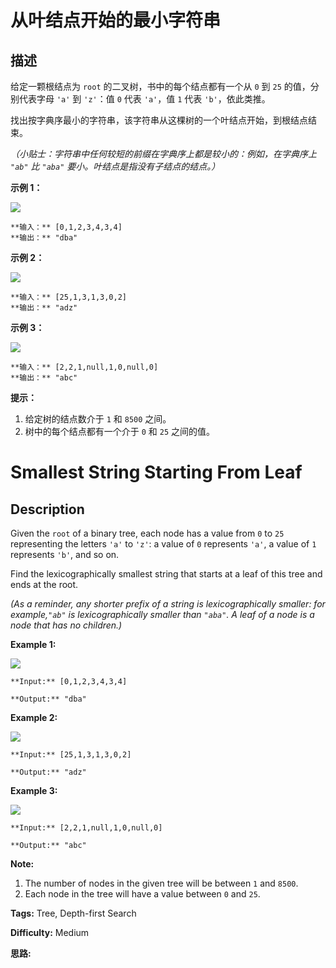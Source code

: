 # 从叶结点开始的最小字符串

## 描述

给定一颗根结点为 `root` 的二叉树，书中的每个结点都有一个从 `0` 到 `25` 的值，分别代表字母 `'a'` 到 `'z'`：值 `0` 代表 `'a'`，值 `1` 代表 `'b'`，依此类推。

找出按字典序最小的字符串，该字符串从这棵树的一个叶结点开始，到根结点结束。

_（小贴士：字符串中任何较短的前缀在字典序上都是较小的：例如，在字典序上  `"ab"` 比 `"aba"` 要小。叶结点是指没有子结点的结点。）_



**示例 1：**

**![](https://assets.leetcode-cn.com/aliyun-lc-upload/uploads/2019/02/02/tree1.png)**

    
    
    **输入：** [0,1,2,3,4,3,4]
    **输出：** "dba"
    

**示例 2：**

**![](https://assets.leetcode-cn.com/aliyun-lc-upload/uploads/2019/02/02/tree2.png)**

    
    
    **输入：** [25,1,3,1,3,0,2]
    **输出：** "adz"
    

**示例 3：**

**![](https://assets.leetcode-cn.com/aliyun-lc-upload/uploads/2019/02/02/tree3.png)**

    
    
    **输入：** [2,2,1,null,1,0,null,0]
    **输出：** "abc"
    



**提示：**

  1. 给定树的结点数介于 `1` 和 `8500` 之间。
  2. 树中的每个结点都有一个介于 `0` 和 `25` 之间的值。



# Smallest String Starting From Leaf

## Description



Given the `root` of a binary tree, each node has a value from `0` to `25` representing the letters `'a'` to `'z'`: a value of `0` represents `'a'`, a value of `1` represents `'b'`, and so on.

Find the lexicographically smallest string that starts at a leaf of this tree and ends at the root.

_(As a reminder, any shorter prefix of a string is lexicographically smaller: for example,`"ab"` is lexicographically smaller than `"aba"`.  A leaf of a node is a node that has no children.)_



**Example 1:**

**![](https://assets.leetcode.com/uploads/2019/01/30/tree1.png)**

    
    
    **Input:** [0,1,2,3,4,3,4]
    **Output:** "dba"
    

**Example 2:**

**![](https://assets.leetcode.com/uploads/2019/01/30/tree2.png)**

    
    
    **Input:** [25,1,3,1,3,0,2]
    **Output:** "adz"
    

**Example 3:**

**![](https://assets.leetcode.com/uploads/2019/02/01/tree3.png)**

    
    
    **Input:** [2,2,1,null,1,0,null,0]
    **Output:** "abc"
    



**Note:**

  1. The number of nodes in the given tree will be between `1` and `8500`.
  2. Each node in the tree will have a value between `0` and `25`.


**Tags:** Tree, Depth-first Search

**Difficulty:** Medium

**思路:**

